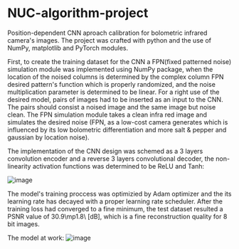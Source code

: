 # NUC-algorithm-project
Position-dependent CNN aproach calibration for bolometric infrared camera's images. The project was crafted with python and the use of NumPy, matplotlib and PyTorch modules.

First, to create the training dataset for the CNN a FPN(fixed patterned noise) simulation module was implemented using NumPy package, when the location of the noised columns is determined by the complex column FPN desired pattern's function which is properly randomized, and the noise multiplication parameter is determined to be linear. For a right use of the desired model,  pairs of images had to be inserted as an input to the CNN. The pairs should consist a noised image and the same image but noise clean. The FPN simulation module takes a clean infra red image and simulates the desired noise (FPN, as a low-cost camera generates which is influenced by its low bolometric differentiation and more salt & pepper and gaussian by location noise).

The implementation of the CNN design was schemed as a 3 layers convolution encoder and a reverse 3 layers convolutional decoder, the non-linearity activation functions was determined to be ReLU and Tanh:

![image](https://user-images.githubusercontent.com/72237098/130953685-007d2511-210e-4985-9b99-e246036fbefa.png)

The model's training proccess was optimizied by Adam optimizer and the its learning rate has decayed with a proper learning rate scheduler.
After the training loss had converged to a fine minimum, the test dataset resulted a PSNR value of 30.9\mp1.8\ [dB], which is a fine reconstruction quality for 8 bit images.

The model at work:
![image](https://user-images.githubusercontent.com/72237098/130953919-da38cf32-4dc1-4561-953a-eb14d3c63a27.png)

